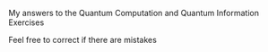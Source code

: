 My answers to the Quantum Computation and Quantum Information Exercises

Feel free to correct if there are mistakes
